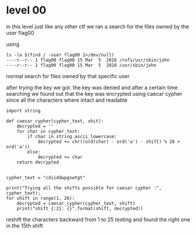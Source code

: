 
# level 00
in this level just like any other ctf
we ran a search for the files owned by the user flag00

using

```
ls -la $(find / -user flag00 2>/dev/null)
----r--r-- 1 flag00 flag00 15 Mar  5  2016 /rofs/usr/sbin/john
----r--r-- 1 flag00 flag00 15 Mar  5  2016 /usr/sbin/john
```

normal search for files owned by that specific user

after trying the key we got. the key was denied and after a certain time searching we found out that the key was encrypted using caecar cypher since all the characters where intact and readable

```
import string

def caesar_cypher(cypher_text, shit):
    decrypted = ''
    for char in cypher_text:
        if char in string.ascii_lowercase:
            decrypted += chr((ord(char) - ord('a') - shift) % 26 + ord('a'))
        else:
            decrypted += char
    return decrypted


cypher_text = "cdiiddwpgswtgt"

print("Trying all the shifts possible for caesar cypher :", cypher_text);
for shift in range(1, 26):
    decrypted = caesar_cypher(cypher_text, shift)
    print("shift {:2}: {}".format(shift, decrypted))
```

reshift the characters backward from 1 to 25 testing and found the right one in the 15th shift
